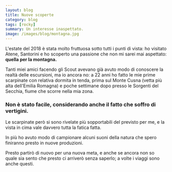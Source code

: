 ```yaml
---
layout: blog
title: Nuove scoperte
category: blog
tags: [rocky]  
summary: Un interesse inaspettato.
image: /images/blog/montagna.jpg
---
```


L'estate del 2018 è stata molto fruttuosa sotto tutti i punti di vista: ho visitato Atene, Santorini e ho scoperto una passione che non mi sarei mai aspettato: <b>quella per la montagna.</b>

Tanti miei amici facendo gli Scout avevano già avuto modo di conoscere la realtà delle escursioni, ma io ancora no: a 22 anni ho fatto le mie prime scarpinate con relativa dormita in tenda, prima sul Monte Cusna (vetta più alta dell'Emilia Romagna) e poche settimane dopo presso le Sorgenti del Secchia, fiume che scorre nella mia zona.

### Non è stato facile, considerando anche il fatto che soffro di vertigini.

Le scarpinate però si sono rivelate più sopportabili del previsto per me, e la vista in cima vale davvero tutta la fatica fatta.

In più ho avuto modo di campionare alcuni suoni della natura che spero finiranno presto in nuove produzioni.

Presto partirò di nuovo per una nuova meta, e anche se ancora non so quale sia sento che presto ci arriverò senza saperlo; a volte i viaggi sono anche questi. 

